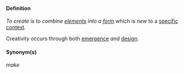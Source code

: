 #### Definition

*To create* is *to combine [elements](https://github.com/gcassel/Modular-Organization-Terminology/blob/master/terms/element.md) into a [form](https://github.com/gcassel/Modular-Organization-Terminology/blob/master/terms/form.md)* which is *new* to a [specific](https://github.com/gcassel/Modular-Organization-Terminology/blob/master/terms/specific.md) [context](https://github.com/gcassel/Modular-Organization-Terminology/blob/master/terms/context.md).

Creativity occurs through both [emergence](https://github.com/gcassel/Modular-Organization-Terminology/blob/master/terms/emergence.md) *and* [design](https://github.com/gcassel/Modular-Organization-Terminology/blob/master/terms/design.md).

#### Synonym(s)

*make*
